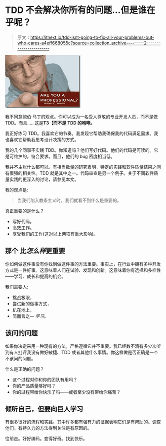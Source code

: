 # TDD 不会解决你所有的问题…但是谁在乎呢？

> 原文：<https://itnext.io/tdd-isnt-going-to-fix-all-your-problems-but-who-cares-a4eff668055c?source=collection_archive---------2----------------------->

![](img/784f79271d45faec084e80990f8475fc.png)

我不同意鲍伯·马丁的观点。你可以成为一名受人尊敬的专业开发人员，而不是做 TDD。而且……这是**T3【而不是 TDD 的咆哮。**

我正好练习 TDD。我喜欢它的节奏。我发现它帮助我确保我的代码满足需求。我也喜欢它帮助我思考设计决策的方式。

我的几个同事不实践 TDD。你知道吗？他们写好代码。他们的代码是可读的。它是可维护的。符合要求。而且，他们的 bug 密度相当低。

我并不主张什么都可以。有相当数量的研究表明，特定的实践和软件质量结果之间有很强的相关性。TDD 就是其中之一。代码审查是另一个例子。关于不同软件质量实践的更深入的讨论，请参见本文。

我的观点是:

> 当我们陷入教条主义时，我们就看不到什么是重要的。

真正重要的是什么？

*   写好代码。
*   高效工作。
*   享受我们的工作(这对以上两项有重大影响)。

## **那个** 比*怎么样*更重要

你如何做这件事没有你找到做这件事的方法重要。事实上，在行业中拥有多种开发方式是一件好事。这意味着人们在试验、发现和创新。这意味着你有选择和多样性——学习、成长和提高的机会。

我们需要人:

*   挑战极限，
*   尝试新的做事方式，
*   趴在地上，
*   简而言之— *学习*。

## 该问的问题

如果你决定采用一种现有的方法，严格遵循它并不重要。我已经数不清有多少次听到有人批评我没有做好敏捷、TDD 或者其他什么事情。你这样做是否正确是一个不该问的问题。

什么是正确的问题？

*   这个过程对你和你的团队有用吗？
*   你的产品质量够好吗？
*   你的过程带给你快乐了吗——或者至少没有带给你痛苦？

## 倾听自己，但要向巨人学习

有很多很好的流程和实践。其中许多都有强有力的证据表明它们是有帮助的。调查他们。有持久力的方法得到关注是有原因的。

往前走。好好编码。变得好奇。找到快乐。